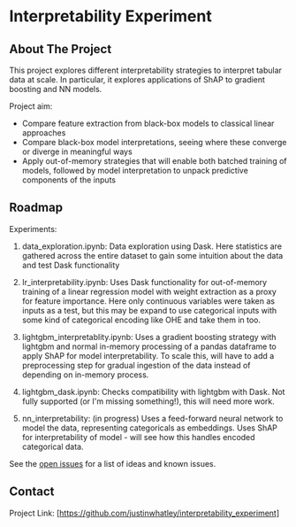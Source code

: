 # Interpretability Experiment


<!-- ABOUT THE PROJECT -->
## About The Project

This project explores different interpretability strategies to interpret tabular data at scale. In particular, it explores applications of ShAP to gradient boosting and NN models. 

Project aim:
* Compare feature extraction from black-box models to classical linear approaches
* Compare black-box model interpretations, seeing where these converge or diverge in meaningful ways
* Apply out-of-memory strategies that will enable both batched training of models, followed by model interpretation to unpack predictive components of the inputs


<!-- ROADMAP -->
## Roadmap

Experiments: 
1. data_exploration.ipynb:  Data exploration using Dask. Here statistics are gathered across the entire dataset to gain some intuition about the data and test Dask functionality

2. lr_interpretability.ipynb:  Uses Dask functionality for out-of-memory training of a linear regression model with weight extraction as a proxy for feature importance. Here only continuous variables were taken as inputs as a test, but this may be expand to use categorical inputs with some kind of categorical encoding like OHE and take them in too.

3. lightgbm_interpretablity.ipynb:  Uses a gradient boosting strategy with lightgbm and normal in-memory processing of a pandas dataframe to apply ShAP for model interpretability. To scale this, will have to add a preprocessing step for gradual ingestion of the data instead of depending on in-memory process. 

4. lightgbm_dask.ipynb: Checks compatibility with lightgbm with Dask. Not fully supported (or I'm missing something!), this will need more work. 

5. nn_interpretability: (in progress) Uses a feed-forward neural network to model the data, representing categoricals as embeddings. Uses ShAP for interpretability of model - will see how this handles encoded categorical data. 


See the [open issues](https://github.com/justinwhatley/interpretability_experiment/issues) for a list of ideas and known issues.


<!-- CONTACT -->
## Contact
Project Link: [https://github.com/justinwhatley/interpretability_experiment]
